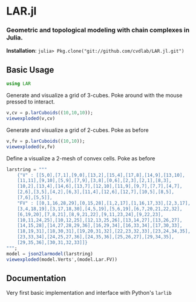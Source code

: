 # LAR.jl
### Geometric and topological modeling with chain complexes in Julia.


**Installation**: `julia> Pkg.clone("git://github.com/cvdlab/LAR.jl.git")`


## Basic Usage

```julia
using LAR
```

Generate and visualize a grid of 3-cubes. Poke around with the mouse pressed 
to interact.
```julia
v,cv = p.larCuboids((10,10,10));
viewexploded(v,cv)
```

Generate and visualize a grid of 2-cubes. Poke as before
```julia
v,fv = p.larCuboids((10,10));
viewexploded(v,fv)
```

Define a visualize a 2-mesh of convex cells. Poke as before
```julia
larstring = """
	{"V" : [[5,0],[7,1],[9,0],[13,2],[15,4],[17,8],[14,9],[13,10],
	[11,11],[9,10],[5,9],[7,9],[3,8],[0,6],[2,3],[2,1],[8,3],
	[10,2],[13,4],[14,6],[13,7],[12,10],[11,9],[9,7],[7,7],[4,7],
	[2,6],[3,5],[4,2],[6,3],[11,4],[12,6],[12,7],[10,5],[8,5],
	[7,6],[5,5]],
	"FV" : [[0,1,16,28,29],[0,15,28],[1,2,17],[1,16,17,33],[2,3,17],
	[3,4,18,19],[3,17,18,30],[4,5,19],[5,6,19],[6,7,20,21,22,32],
	[6,19,20],[7,8,21],[8,9,21,22],[9,11,23,24],[9,22,23],
	[10,11,24,25],[10,12,25],[12,13,25,26],[13,14,27],[13,26,27],
	[14,15,28],[14,27,28,29,36],[16,29,34],[16,33,34],[17,30,33],
	[18,19,31],[18,30,31],[19,20,31,32],[22,23,32,33],[23,24,34,35],
	[23,33,34],[24,25,27,36],[24,35,36],[25,26,27],[29,34,35],
	[29,35,36],[30,31,32,33]]}
""";
model = json2larmodel(larstring)
viewexploded(model.Verts',(model.Lar.FV))
```

## Documentation

Very first basic implementation and interface with Python's `larlib`